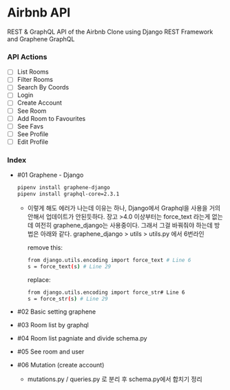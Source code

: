 # Airbnb API

REST & GraphQL API of the Airbnb Clone using Django REST Framework and Graphene GraphQL

### API Actions

- [ ] List Rooms
- [ ] Filter Rooms
- [ ] Search By Coords
- [ ] Login
- [ ] Create Account
- [ ] See Room
- [ ] Add Room to Favourites
- [ ] See Favs
- [ ] See Profile
- [ ] Edit Profile

### Index

- #01 Graphene - Django

  ```bash
  pipenv install graphene-django
  pipenv install graphql-core=2.3.1
  ```

  - 이렇게 해도 에러가 나는데 이유는 하나, Django에서 Graphql을 사용을 거의 안해서 업데이트가 안된듯하다.
    장고 >4.0 이상부터는 force_text 라는게 없는데 여전히 graphene_django는 사용중이다. 그래서 그걸 바꿔줘야 하는데
    방법은 아래와 같다.
    graphene_django > utils > utils.py 에서 6번라인

    remove this:

    ```bash
    from django.utils.encoding import force_text # Line 6
    s = force_text(s) # Line 29
    ```

    replace:

    ```bash
    from django.utils.encoding import force_str# Line 6
    s = force_str(s) # Line 29
    ```

- #02 Basic setting graphene

- #03 Room list by graphql

- #04 Room list pagniate and divide schema.py

- #05 See room and user

- #06 Mutation (create account)

  - mutations.py / queries.py 로 분리 후 schema.py에서 합치기 정리
